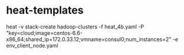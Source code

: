 # heat-templates

heat -v stack-create hadoop-clusters -f heat_4b.yaml -P "key=cloud;image=centos-6.6-x86_64;shared_ip=172.0.33.12;vmname=consul0;num_instances=2" -e env_client_node.yaml
